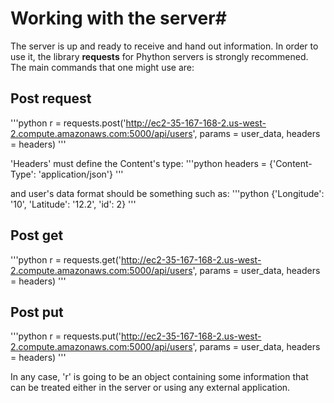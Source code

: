 # Working with the server#
The server is up and ready to receive and hand out information. In order to use it, the library **requests** for Phython servers is strongly recommened. The main commands that one might use are:

## Post request
'''python
r = requests.post('http://ec2-35-167-168-2.us-west-2.compute.amazonaws.com:5000/api/users', params = user_data, headers = headers)
'''

'Headers' must define the Content's type:
'''python
headers = {'Content-Type': 'application/json'}
'''

and user's data format should be something such as:
'''python
{'Longitude': '10', 'Latitude': '12.2', 'id': 2}
'''

## Post get
'''python
r = requests.get('http://ec2-35-167-168-2.us-west-2.compute.amazonaws.com:5000/api/users', params = user_data, headers = headers)
'''

## Post put
'''python
r = requests.put('http://ec2-35-167-168-2.us-west-2.compute.amazonaws.com:5000/api/users', params = user_data, headers = headers)
'''

In any case, 'r' is going to be an object containing some information that can be treated either in the server or using any external application. 
